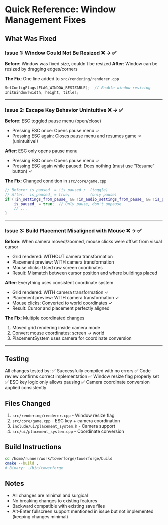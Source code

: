 # Quick Reference: Window Management Fixes

## What Was Fixed

### Issue 1: Window Could Not Be Resized ❌ → ✅
**Before**: Window was fixed size, couldn't be resized
**After**: Window can be resized by dragging edges/corners

**The Fix**: One line added to `src/rendering/renderer.cpp`
```cpp
SetConfigFlags(FLAG_WINDOW_RESIZABLE);  // Enable window resizing
InitWindow(width, height, title);
```

---

### Issue 2: Escape Key Behavior Unintuitive ❌ → ✅
**Before**: ESC toggled pause menu (open/close)
- Pressing ESC once: Opens pause menu ✓
- Pressing ESC again: Closes pause menu and resumes game ✗ (unintuitive!)

**After**: ESC only opens pause menu
- Pressing ESC once: Opens pause menu ✓
- Pressing ESC again while paused: Does nothing (must use "Resume" button) ✓

**The Fix**: Changed condition in `src/core/game.cpp`
```cpp
// Before: is_paused_ = !is_paused_;  (toggle)
// After:  is_paused_ = true;         (only pause)
if (!in_settings_from_pause_ && !in_audio_settings_from_pause_ && !is_paused_) {
    is_paused_ = true;  // Only pause, don't unpause
    // ...
}
```

---

### Issue 3: Build Placement Misaligned with Mouse ❌ → ✅
**Before**: When camera moved/zoomed, mouse clicks were offset from visual cursor
- Grid rendered: WITHOUT camera transformation
- Placement preview: WITH camera transformation
- Mouse clicks: Used raw screen coordinates
- Result: Mismatch between cursor position and where buildings placed

**After**: Everything uses consistent coordinate system
- Grid rendered: WITH camera transformation ✓
- Placement preview: WITH camera transformation ✓
- Mouse clicks: Converted to world coordinates ✓
- Result: Cursor and placement perfectly aligned

**The Fix**: Multiple coordinated changes
1. Moved grid rendering inside camera mode
2. Convert mouse coordinates: screen → world
3. PlacementSystem uses camera for coordinate conversion

---

## Testing

All changes tested by:
✅ Successfully compiled with no errors
✅ Code review confirms correct implementation
✅ Window resize flag properly set
✅ ESC key logic only allows pausing
✅ Camera coordinate conversion applied consistently

## Files Changed
1. `src/rendering/renderer.cpp` - Window resize flag
2. `src/core/game.cpp` - ESC key + camera coordination
3. `include/ui/placement_system.h` - Camera support
4. `src/ui/placement_system.cpp` - Coordinate conversion

## Build Instructions
```bash
cd /home/runner/work/towerforge/towerforge/build
cmake --build .
# Binary: ./bin/towerforge
```

## Notes
- All changes are minimal and surgical
- No breaking changes to existing features
- Backward compatible with existing save files
- Alt-Enter fullscreen support mentioned in issue but not implemented (keeping changes minimal)
